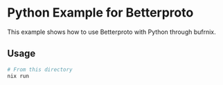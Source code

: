 # Python Example for Betterproto

This example shows how to use Betterproto with Python through bufrnix.

## Usage

```bash
# From this directory
nix run
```
